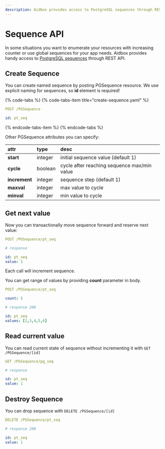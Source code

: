 ```yaml
---
description: Aidbox provides access to PostgreSQL sequences through REST API.
---
```


# Sequence API

In some situations you want to enumerate your resources with increasing counter or use global sequences for your app needs. Aidbox provides handy access to [PostgreSQL sequences](https://www.postgresql.org/docs/current/sql-createsequence.html) through REST API.

## Create Sequence

You can create named sequence by posting PGSequence resource. We use explicit naming for sequences, so **id** element is required!

{% code-tabs %}
{% code-tabs-item title="create-sequence.yaml" %}
```yaml
POST /PGSequence

id: pt_seq
```
{% endcode-tabs-item %}
{% endcode-tabs %}

Other PGSequence attributes you can specify:

| attr | type | desc |
| :--- | :--- | :--- |
| **start** | integer | initial sequence value \(default 1\) |
| **cycle** | boolean | cycle after reaching sequence max/min value |
| **increment** | integer | sequence step \(default 1\) |
| **maxval** | integer | max value to cycle |
| **minval** | integer | min value to cycle |

## Get next value

Now you can transactionally move sequence forward and reserve next value:

```yaml
POST /PGSequence/pt_seq

# response

id: pt_seq
value: 1
```

Each call will increment sequence.

You can get range of values by providing **count** parameter in body.

```yaml
POST /PGSequence/pt_seq

count: 5

# response 200

id: pt_seq
values: [2,3,4,5,6]
```

## Read current value

You can read current state of sequence without incrementing it with `GET /PGSequence/[id]`

```yaml
GET /PGSequence/pg_seq

# response

id: pt_seq
value: 1
```

## Destroy Sequence

You can drop sequence with `DELETE /PGSequence/[id]`

```yaml
DELETE /PGSequence/pt_seq

# response 200

id: pt_seq
value: 1
```

